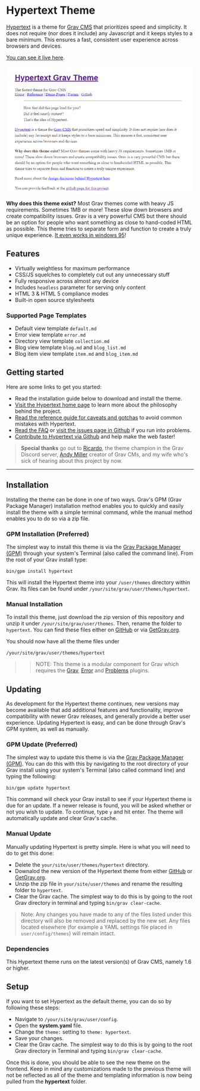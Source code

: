 # Hypertext Theme

[Hypertext](http://hypertext.artofthesmart.com) is a theme for [Grav CMS](google.com) that prioritizes speed and simplicity.  It does not require (nor does it include) any Javascript and it keeps styles to a bare minimum.  This ensures a fast, consistent user experience across browsers and devices.

[You can see it live here](http://hypertext.artofthesmart.com).

![The Hypertext theme keeps things minimal.](assets/screenshot.png)

**Why does this theme exist?**  Most Grav themes come with heavy JS requirements.  Sometimes 1MB or more!  These slow down browsers and create compatibility issues.  Grav is a very powerful CMS but there should be an option for people who want something as close to hand-coded HTML as possible.  This theme tries to separate form and function to create a truly unique experience.  [It even works in windows 95](assets/win95.png)!

## Features

* Virtually weightless for maximum performance
* CSS/JS squelches to completely cut out any unnecessary stuff
* Fully responsive across almost any device
* Includes `headless` parameter for serving only content
* HTML 3 & HTML 5 compliance modes
* Built-in open source stylesheets

### Supported Page Templates

* Default view template `default.md`
* Error view template `error.md`
* Directory view template `collection.md`
* Blog view template `blog.md` and `blog_list.md`
* Blog item view template `item.md` and `blog_item.md`

## Getting started

Here are some links to get you started:
*  Read the installation guide below to download and install the theme.
*  [Visit the Hypertext home page](https://hypertext.artofthesmart.com) to learn more about the philosophy behind the project.
*  [Read the reference guide for caveats and gotchas](https://hypertext.artofthesmart.com/reference) to avoid common mistakes with Hypertext.
*  [Read the FAQ](https://hypertext.artofthesmart.com/FAQ) or [visit the issues page in Github](https://github.com/artofthesmart/hypertext/issues) if you run into problems.
*  [Contribute to Hypertext via Github](https://github.com/artofthesmart/hypertext) and help make the web faster!

> **Special thanks** go out to [Ricardo](https://urbansquid.london), the theme champion in the Grav Discord server, [Andy Miller](https://twitter.com/rhuk) creator of Grav CMs, and my wife who's sick of hearing about this project by now.

---

## Installation

Installing the theme can be done in one of two ways. Grav's GPM (Grav Package Manager) installation method enables you to quickly and easily install the theme with a simple terminal command, while the manual method enables you to do so via a zip file.

### GPM Installation (Preferred)

The simplest way to install this theme is via the [Grav Package Manager (GPM)](http://learn.getgrav.org/advanced/grav-gpm) through your system's Terminal (also called the command line).  From the root of your Grav install type:

    bin/gpm install hypertext

This will install the Hypertext theme into your `/user/themes` directory within Grav. Its files can be found under `/your/site/grav/user/themes/hypertext`.

### Manual Installation

To install this theme, just download the zip version of this repository and unzip it under `/your/site/grav/user/themes`. Then, rename the folder to `hypertext`. You can find these files either on [GitHub](https://github.com/artofthesmart/hypertext) or via [GetGrav.org](http://getgrav.org/downloads/themes).

You should now have all the theme files under

    /your/site/grav/user/themes/hypertext

>> NOTE: This theme is a modular component for Grav which requires the [Grav](http://github.com/getgrav/grav), [Error](https://github.com/getgrav/grav-theme-error) and [Problems](https://github.com/getgrav/grav-plugin-problems) plugins.

## Updating

As development for the Hypertext theme continues, new versions may become available that add additional features and functionality, improve compatibility with newer Grav releases, and generally provide a better user experience. Updating Hypertext is easy, and can be done through Grav's GPM system, as well as manually.

### GPM Update (Preferred)

The simplest way to update this theme is via the [Grav Package Manager (GPM)](http://learn.getgrav.org/advanced/grav-gpm). You can do this with this by navigating to the root directory of your Grav install using your system's Terminal (also called command line) and typing the following:

    bin/gpm update hypertext

This command will check your Grav install to see if your Hypertext theme is due for an update. If a newer release is found, you will be asked whether or not you wish to update. To continue, type `y` and hit enter. The theme will automatically update and clear Grav's cache.

### Manual Update

Manually updating Hypertext is pretty simple. Here is what you will need to do to get this done:

* Delete the `your/site/user/themes/hypertext` directory.
* Downalod the new version of the Hypertext theme from either [GitHub](https://github.com/getgrav/hypertext) or [GetGrav.org](http://getgrav.org/downloads/themes#extras).
* Unzip the zip file in `your/site/user/themes` and rename the resulting folder to `hypertext`.
* Clear the Grav cache. The simplest way to do this is by going to the root Grav directory in terminal and typing `bin/grav clear-cache`.

> Note: Any changes you have made to any of the files listed under this directory will also be removed and replaced by the new set. Any files located elsewhere (for example a YAML settings file placed in `user/config/themes`) will remain intact.

### Dependencies

This Hypertext theme runs on the latest version(s) of Grav CMS, namely 1.6 or higher.

## Setup

If you want to set Hypertext as the default theme, you can do so by following these steps:

* Navigate to `/your/site/grav/user/config`.
* Open the **system.yaml** file.
* Change the `theme:` setting to `theme: hypertext`.
* Save your changes.
* Clear the Grav cache. The simplest way to do this is by going to the root Grav directory in Terminal and typing `bin/grav clear-cache`.

Once this is done, you should be able to see the new theme on the frontend. Keep in mind any customizations made to the previous theme will not be reflected as all of the theme and templating information is now being pulled from the **hypertext** folder.